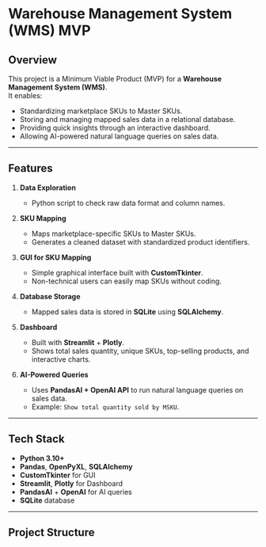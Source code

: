 # Warehouse Management System (WMS) MVP

## Overview
This project is a Minimum Viable Product (MVP) for a **Warehouse Management System (WMS)**.  
It enables:
- Standardizing marketplace SKUs to Master SKUs.
- Storing and managing mapped sales data in a relational database.
- Providing quick insights through an interactive dashboard.
- Allowing AI-powered natural language queries on sales data.

---

## Features
1. **Data Exploration**
   - Python script to check raw data format and column names.

2. **SKU Mapping**
   - Maps marketplace-specific SKUs to Master SKUs.
   - Generates a cleaned dataset with standardized product identifiers.

3. **GUI for SKU Mapping**
   - Simple graphical interface built with **CustomTkinter**.
   - Non-technical users can easily map SKUs without coding.

4. **Database Storage**
   - Mapped sales data is stored in **SQLite** using **SQLAlchemy**.

5. **Dashboard**
   - Built with **Streamlit** + **Plotly**.
   - Shows total sales quantity, unique SKUs, top-selling products, and interactive charts.

6. **AI-Powered Queries**
   - Uses **PandasAI + OpenAI API** to run natural language queries on sales data.
   - Example: `Show total quantity sold by MSKU`.

---

## Tech Stack
- **Python 3.10+**
- **Pandas**, **OpenPyXL**, **SQLAlchemy**
- **CustomTkinter** for GUI
- **Streamlit**, **Plotly** for Dashboard
- **PandasAI** + **OpenAI** for AI queries
- **SQLite** database

---

## Project Structure
